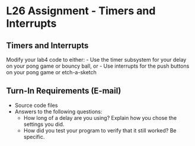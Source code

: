 # L26 Assignment - Timers and Interrupts

## Timers and Interrupts

Modify your lab4 code to either:
	- Use the timer subsystem for your delay on your pong game or bouncy ball, or
	- Use interrupts for the push buttons on your pong game or etch-a-sketch


## Turn-In Requirements (E-mail)

- Source code files 
- Answers to the following questions:
    - How long of a delay are you using?  Explain how you chose the settings you did.
	- How did you test your program to verify that it still worked?  Be specific.



